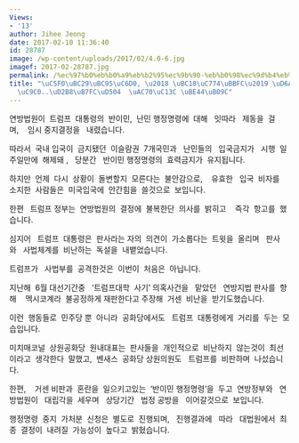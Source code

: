 ```yaml
---
Views:
- '13'
author: Jihee Jeong
date: 2017-02-10 11:36:40
id: 28787
image: /wp-content/uploads/2017/02/4.0-6.jpg
imagef: 2017-02-28787.jpg
permalink: /%ec%97%b0%eb%b0%a9%eb%b2%95%ec%9b%90-%eb%b0%98%ec%9d%b4%eb%af%bc-%ed%9a%a8%eb%a0%a5-%ec%a4%91%ec%a7%80-%ed%8a%b8%eb%9f%bc%ed%94%84-%ea%b1%b0%ec%84%bc-%eb%b9%84%eb%82%9c/
title: "\uC5F0\uBC29\uBC95\uC6D0, \u2018 \uBC18\uC774\uBBFC\u2019 \uD6A8\uB825 \uC911\
  \uC9C0..\uD2B8\uB7FC\uD504  \uAC70\uC13C \uBE44\uB09C"
---
```


연방법원이  트럼프  대통령의  반이민,  난민 행정명령에  대해   잇따라   제동을  걸며,    임시 중지결정을   내렸습니다.

따라서  국내 입국이  금지됐던  이슬람권  7개국민과   난민들의   입국금지가   시행  일주일만에  해제돼 ,   당분간   반이민 행정명령의  효력금지가  유지됩니다.

하지만  언제  다시  상황이  돌변할지  모른다는  불안감으로,    유효한   입국  비자를  소지한  사람들은  미국입국에  안간힘을  쓸것으로  보입니다.

한편   트럼프 정부는  연방법원의  결정에  불복한단  의사를  밝히고    즉각  항고를  했습니다.

심지어   트럼프  대통령은  판사라는 자의  의견이  가소롭다는  트윗을  올리며   판사와   사법체계를  비난하는  독설을  내뱉었습니다.

트럼프가   사법부를  공격한것은  이번이  처음은  아닙니다.

지난해  6월 대선기간중   ‘트럼프대학  사기’ 의혹사건을   맡았던   연방지법 판사를  향해    멕시코계라  불공정하게 재판한다고 주장해  거센  비난을  받기도했습니다.

이런  행동들로  민주당 뿐  아니라  공화당에서도   트럼프  대통령에게  거리를  두는  모습입니다.

미치매코널  상원공화당  원내대표는  판사들을  개인적으로  비난하지  않는것이  최선이라고  생각한다  말했고,  벤새스  공화당 상원의원도   트럼프를  비판하며  나섰습니다.

한편,    거센 비판과  혼란을  일으키고있는  ‘반이민 행정명령’을  두고  연방정부와   연방법원이   대립각을  세우며   상당기간   법정 공방을   이어갈것으로  보입니다.

행정명령  중지  가처분  신청은  별도로  진행되며,   진행결과에   따라   대법원에서  최종  결정이  내려질  가능성이  높다고  밝혔습니다.

&nbsp;

&nbsp;

&nbsp;